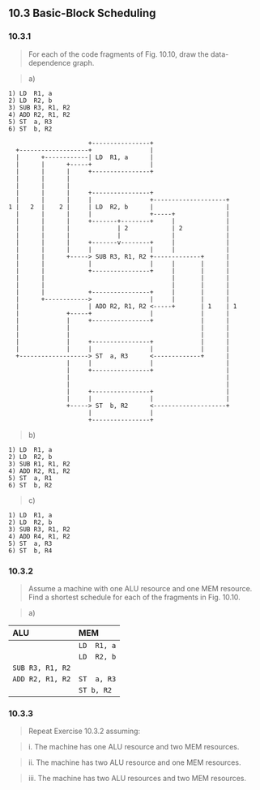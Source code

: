 ## 10.3 Basic-Block Scheduling

### 10.3.1

> For each of the code fragments of Fig. 10.10, draw the data-dependence graph.

> a)
```
1) LD  R1, a
2) LD  R2, b
3) SUB R3, R1, R2
4) ADD R2, R1, R2
5) ST  a, R3
6) ST  b, R2
```

```
                      +----------------+
  +-------------------+                |
  |      +------------| LD  R1, a      |
  |      |      +-----+                |
  |      |      |     +----------------+
  |      |      |
  |      |      |
  |      |      |     +----------------+
  |      |      |     |                +--------------------+
1 |   2  |    2 |     | LD  R2, b      |                    |
  |      |      |     |                +-----+              |
  |      |      |     +-------+--------+     |              |
  |      |      |             | 2            | 2            |
  |      |      |             |              |              |
  |      |      |     +-------v--------+     |              |
  |      |      |     |                |     |              |
  |      |      +-----> SUB R3, R1, R2 +-------------+      |
  |      |            |                |     |       |      |
  |      |            +----------------+     |       |      |
  |      |                                   |       |      |
  |      |                                   |       |      |
  |      |            +----------------+     |       |      |
  |      +------------>                |     |       |      |
  |                   | ADD R2, R1, R2 <-----+       | 1    | 1
  |             +-----+                |             |      |
  |             |     +----------------+             |      |
  |             |                                    |      |
  |             |                                    |      |
  |             |     +----------------+             |      |
  |             |     |                |             |      |
  +-------------------> ST  a, R3      <-------------+      |
                |     |                |                    |
                |     +----------------+                    |
                |                                           |
                |                                           |
                |     +----------------+                    |
                |     |                |                    |
                +-----> ST  b, R2      <--------------------+
                      |                |
                      +----------------+
```

> b)
```
1) LD  R1, a
2) LD  R2, b
3) SUB R1, R1, R2
4) ADD R2, R1, R2
5) ST  a, R1
6) ST  b, R2
```

> c)
```
1) LD  R1, a
2) LD  R2, b
3) SUB R3, R1, R2
4) ADD R4, R1, R2
5) ST  a, R3
6) ST  b, R4
```

### 10.3.2

> Assume a machine with one ALU resource and one MEM resource. Find a shortest schedule for each of the fragments in Fig. 10.10.

> a)

| ALU | MEM |
|:-|:-|
| | `LD  R1, a` |
| | `LD  R2, b` |
| `SUB R3, R1, R2` | |
| `ADD R2, R1, R2` | `ST  a, R3` |
| | `ST b, R2` |

### 10.3.3

> Repeat Exercise 10.3.2 assuming:

> i. The machine has one ALU resource and two MEM resources.

> ii. The machine has two ALU resource and one MEM resources.

> iii. The machine has two ALU resources and two MEM resources.
